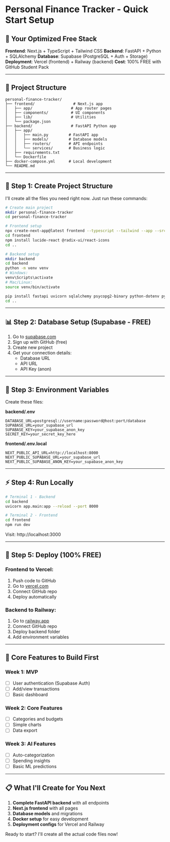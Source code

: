 # Personal Finance Tracker - Quick Start Setup

## 🎯 **Your Optimized Free Stack**

**Frontend**: Next.js + TypeScript + Tailwind CSS
**Backend**: FastAPI + Python + SQLAlchemy
**Database**: Supabase (PostgreSQL + Auth + Storage)
**Deployment**: Vercel (frontend) + Railway (backend)
**Cost**: 100% FREE with GitHub Student Pack

---

## 📁 **Project Structure**

```
personal-finance-tracker/
├── frontend/                 # Next.js app
│   ├── app/                 # App router pages
│   ├── components/          # UI components
│   ├── lib/                 # Utilities
│   └── package.json
├── backend/                 # FastAPI Python app
│   ├── app/
│   │   ├── main.py         # FastAPI app
│   │   ├── models/         # Database models
│   │   ├── routers/        # API endpoints
│   │   └── services/       # Business logic
│   ├── requirements.txt
│   └── Dockerfile
├── docker-compose.yml      # Local development
└── README.md
```

---

## 🚀 **Step 1: Create Project Structure**

I'll create all the files you need right now. Just run these commands:

```bash
# Create main project
mkdir personal-finance-tracker
cd personal-finance-tracker

# Frontend setup
npx create-next-app@latest frontend --typescript --tailwind --app --src-dir --import-alias "@/*"
cd frontend
npm install lucide-react @radix-ui/react-icons
cd ..

# Backend setup
mkdir backend
cd backend
python -m venv venv
# Windows:
venv\Scripts\activate
# Mac/Linux:
source venv/bin/activate

pip install fastapi uvicorn sqlalchemy psycopg2-binary python-dotenv pydantic-settings
cd ..
```

---

## 📊 **Step 2: Database Setup (Supabase - FREE)**

1. Go to [supabase.com](https://supabase.com)
2. Sign up with GitHub (free)
3. Create new project
4. Get your connection details:
   - Database URL
   - API URL
   - API Key (anon)

---

## 🔑 **Step 3: Environment Variables**

Create these files:

**backend/.env**
```
DATABASE_URL=postgresql://username:password@host:port/database
SUPABASE_URL=your_supabase_url
SUPABASE_KEY=your_supabase_anon_key
SECRET_KEY=your_secret_key_here
```

**frontend/.env.local**
```
NEXT_PUBLIC_API_URL=http://localhost:8000
NEXT_PUBLIC_SUPABASE_URL=your_supabase_url
NEXT_PUBLIC_SUPABASE_ANON_KEY=your_supabase_anon_key
```

---

## ⚡ **Step 4: Run Locally**

```bash
# Terminal 1 - Backend
cd backend
uvicorn app.main:app --reload --port 8000

# Terminal 2 - Frontend  
cd frontend
npm run dev
```

Visit: http://localhost:3000

---

## 🚀 **Step 5: Deploy (100% FREE)**

### Frontend to Vercel:
1. Push code to GitHub
2. Go to [vercel.com](https://vercel.com)
3. Connect GitHub repo
4. Deploy automatically

### Backend to Railway:
1. Go to [railway.app](https://railway.app)
2. Connect GitHub repo
3. Deploy backend folder
4. Add environment variables

---

## 🎯 **Core Features to Build First**

### Week 1: MVP
- [ ] User authentication (Supabase Auth)
- [ ] Add/view transactions
- [ ] Basic dashboard

### Week 2: Core Features
- [ ] Categories and budgets
- [ ] Simple charts
- [ ] Data export

### Week 3: AI Features
- [ ] Auto-categorization
- [ ] Spending insights
- [ ] Basic ML predictions

---

## 📋 **What I'll Create for You Next**

1. **Complete FastAPI backend** with all endpoints
2. **Next.js frontend** with all pages
3. **Database models** and migrations
4. **Docker setup** for easy development
5. **Deployment configs** for Vercel and Railway

Ready to start? I'll create all the actual code files now!
